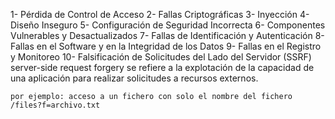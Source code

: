 1- Pérdida de Control de Acceso
2- Fallas Criptográficas
3- Inyección
4- Diseño Inseguro
5- Configuración de Seguridad Incorrecta
6- Componentes Vulnerables y Desactualizados
7- Fallas de Identificación y Autenticación
8- Fallas en el Software y en la Integridad de los Datos
9- Fallas en el Registro y Monitoreo
10- Falsificación de Solicitudes del Lado del Servidor (SSRF)
    server-side request forgery se refiere a la explotación de la capacidad de una aplicación para realizar solicitudes a recursos externos.

    por ejemplo: acceso a un fichero con solo el nombre del fichero /files?f=archivo.txt